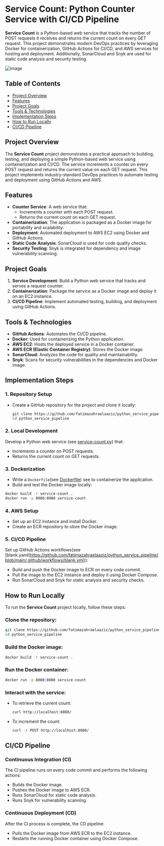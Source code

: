 # Service Count: Python Counter Service with CI/CD Pipeline

**Service Count** is a Python-based web service that tracks the number of POST requests it receives and returns the current count on every GET request. This project demonstrates modern DevOps practices by leveraging Docker for containerization, GitHub Actions for CI/CD, and AWS services for hosting and deployment. Additionally, SonarCloud and Snyk are used for static code analysis and security testing.

![image](https://github.com/fatimazahraelaaziz/Python-Service-CI-CD-Pipeline/assets/96253973/0a1f122d-0c4d-4099-b548-2064ed0efca6)

## Table of Contents
- [Project Overview](#project-overview)
- [Features](#features)
- [Project Goals](#project-goals)
- [Tools & Technologies](#tools--technologies)
- [Implementation Steps](#implementation-steps)
- [How to Run Locally](#how-to-run-locally)
- [CI/CD Pipeline](#cicd-pipeline)

## Project Overview

The **Service Count** project demonstrates a practical approach to building, testing, and deploying a simple Python-based web service using containerization and CI/CD. The service increments a counter on every POST request and returns the current value on each GET request. This project implements industry-standard DevOps practices to automate testing and deployment using GitHub Actions and AWS.

## Features

- **Counter Service**: A web service that:
  - Increments a counter with each POST request.
  - Returns the current count on each GET request.
- **Containerization**: The application is packaged as a Docker image for portability and scalability.
- **Deployment**: Automated deployment to AWS EC2 using Docker and GitHub Actions.
- **Static Code Analysis**: SonarCloud is used for code quality checks.
- **Security Testing**: Snyk is integrated for dependency and image vulnerability scanning.

## Project Goals

1. **Service Development**: Build a Python web service that tracks and serves a request counter.
2. **Containerization**: Package the service as a Docker image and deploy it on an EC2 instance.
3. **CI/CD Pipeline**: Implement automated testing, building, and deployment using GitHub Actions.

## Tools & Technologies

- **GitHub Actions**: Automates the CI/CD pipeline.
- **Docker**: Used for containerizing the Python application.
- **AWS EC2**: Hosts the deployed service in a Docker container.
- **AWS ECR (Elastic Container Registry)**: Stores the Docker image.
- **SonarCloud**: Analyzes the code for quality and maintainability.
- **Snyk**: Scans for security vulnerabilities in the dependencies and Docker image.

## Implementation Steps

### 1. Repository Setup
- Create a GitHub repository for the project and clone it locally:
  ```bash
  git clone https://github.com/fatimazahraelaaziz/python_service_pipeline.git
  cd python_service_pipeline

### 2. Local Development 
Develop a Python web service (see [service-count.py](https://github.com/fatimazahraelaaziz/python_service_pipeline/blob/main/service_count.py)) that:
- Increments a counter on POST requests.
- Returns the current count on GET requests.

### 3. Dockerization
- Write a `Dockerfile`(see [Dockerfile](https://github.com/fatimazahraelaaziz/python_service_pipeline/blob/main/Dockerfile)) see  to containerize the application.
- Build and test the Docker image locally:

```bash
docker build -t service-count .
docker run -p 8080:8080 service-count
```

### 4. AWS Setup
- Set up an EC2 instance and install Docker.
- Create an ECR repository to store the Docker image.

### 5. CI/CD Pipeline
Set up GitHub Actions workflows(see [blank.yaml(https://github.com/fatimazahraelaaziz/python_service_pipeline/blob/main/.github/workflows/blank.yml)):
- Build and push the Docker image to ECR on every code commit.
- Pull the image to the EC2 instance and deploy it using Docker Compose.
- Run SonarCloud and Snyk for static analysis and security checks.

## How to Run Locally

To run the **Service Count** project locally, follow these steps:

### Clone the repository:
```bash
git clone https://github.com/fatimazahraelaaziz/python_service_pipeline.git
cd python_service_pipeline
```
### Build the Docker image:
```bash
docker build -t service-count .
```

### Run the Docker container:
```bash
docker run -p 8080:8080 service-count
```

### Interact with the service:
- To retrieve the current count:
  ```bash
  curl http://localhost:8080/
  ```
- To increment the count:
  ```bash
  curl -X POST http://localhost:8080/
  ```

## CI/CD Pipeline

### Continuous Integration (CI)
The CI pipeline runs on every code commit and performs the following actions:
- Builds the Docker image.
- Pushes the Docker image to AWS ECR.
- Runs SonarCloud for static code analysis.
- Runs Snyk for vulnerability scanning.

### Continuous Deployment (CD)
After the CI process is complete, the CD pipeline:
- Pulls the Docker image from AWS ECR to the EC2 instance.
- Restarts the running Docker container using Docker Compose.



